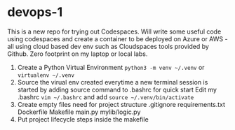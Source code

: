 # devops-1
This is a new repo for trying out Codespaces. 
Will write some useful code using codespaces and create a container to be deployed on Azure or AWS - all using cloud based dev env such as Cloudspaces tools provided by Github. Zero footprint on my laptop or local labs.

1. Create a Python Virtual Environment `python3 -m venv ~/.venv` or `virtualenv ~/.venv`
2. Source the virual env created everytime a new terminal session is started by adding source command to .bashrc for quick start
    Edit my .bashrc `vim ~/.bashrc`
    and add `source ~/.venv/bin/activate`
3. Create empty files need for project structure
    .gitignore
    requirements.txt
    Dockerfile
    Makefile
    main.py
    mylib/logic.py
4. Put project lifecycle steps inside the makefile

